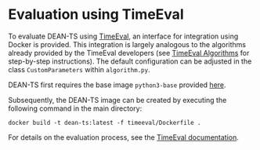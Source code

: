 # Evaluation using TimeEval

To evaluate DEAN-TS using [TimeEval](https://github.com/HPI-Information-Systems/TimeEval), an interface for integration using Docker is provided.
This integration is largely analogous to the algorithms already provided by the TimeEval developers
(see [TimeEval Algorithms](https://github.com/HPI-Information-Systems/TimeEval-algorithms) for step-by-step instructions).
The default configuration can be adjusted in the class `CustomParameters` within `algorithm.py`.

DEAN-TS first requires the base image `python3-base` provided [here](https://github.com/HPI-Information-Systems/TimeEval-algorithms).

Subsequently, the DEAN-TS image can be created by executing the following command in the main directory:

`docker build -t dean-ts:latest -f timeeval/Dockerfile .`

For details on the evaluation process, see the [TimeEval documentation](https://timeeval.readthedocs.io/en/latest/).

